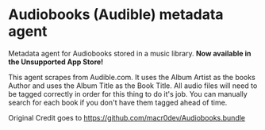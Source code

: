 # Audiobooks (Audible) metadata agent

Metadata agent for Audiobooks stored in a music library. **Now available in the Unsupported App Store!**

This agent scrapes from Audible.com. It uses the Album Artist as the books Author and uses the Album Title as the Book Title. All audio files will need to be tagged correctly in order for this thing to do it's job. You can manually search for each book if you don't have them tagged ahead of time. 

Original Credit goes to https://github.com/macr0dev/Audiobooks.bundle